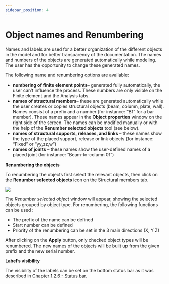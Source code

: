 ```yaml
---
sidebar_position: 4
---
```

# Object names and Renumbering


Names and labels are used for a better organization of the different objects in the model and for better transparency of the documentation. The names and numbers of the objects are generated automatically while modeling. The user has the opportunity to change these generated names.

<!-- /wp:paragraph -->

<!-- wp:paragraph -->

The following name and renumbering options are available:

<!-- /wp:paragraph -->

<!-- wp:list {"className":"is-style-arrow"} -->

- **numbering of finite element points**– generated fully automatically, the user can’t influence the process. These numbers are only visible on the Finite element and the Analysis tabs.
- **names of structural members**– these are generated automatically while the user creates or copies structural objects (beam, column, plate, wall). Names consist of a prefix and a number (for instance: “B1” for a bar member). These names appear in the **Object properties** window on the right side of the screen. The names can be modified manually or with the help of the **Renumber selected objects** tool (see below).
- **names of structural supports, releases, and links** – these names show the type of the placed support, release or link objects (for instance: “Fixed” or “yy,zz,w”)
- **names of joints** – these names show the user-defined names of a placed joint (for instance: “Beam-to-column 01”)

<!-- /wp:list -->

<!-- wp:paragraph -->

**Renumbering the objects**

<!-- /wp:paragraph -->

<!-- wp:paragraph -->

To renumbering the objects first select the relevant objects, then click on the **Renumber selected objects** icon on the Structural members tab.

<!-- /wp:paragraph -->

<!-- wp:image {"align":"center","id":7830,"width":737,"height":608,"sizeSlug":"full","linkDestination":"media"} -->

[![](https://consteelsoftware.com/wp-content/uploads/2021/04/4-5-renumberung.png)](./img/wp-content-uploads-2021-04-4-5-renumberung.png)

<!-- /wp:image -->

<!-- wp:paragraph -->

The _Renumber selected object_ window will appear, showing the selected objects grouped by object type. For renumbering, the following functions can be used :

<!-- /wp:paragraph -->

<!-- wp:list {"className":"is-style-arrow","editorskit":{"indent":60,"devices":false,"desktop":true,"tablet":true,"mobile":true,"loggedin":true,"loggedout":true,"acf_visibility":"","acf_field":"","acf_condition":"","acf_value":"","migrated":false,"unit_test":false}} -->

- The prefix of the name can be defined
- Start number can be defined
- Priority of the renumbering can be set in the 3 main directions (X, Y Z)

<!-- /wp:list -->

<!-- wp:paragraph -->

After clicking on the **Apply** button, only checked object types will be renumbered. The new names of the objects will be built up from the given prefix and the new serial number.

<!-- /wp:paragraph -->

<!-- wp:paragraph -->

**Label’s visibility**

<!-- /wp:paragraph -->

<!-- wp:paragraph -->

The visibility of the labels can be set on the bottom status bar as it was described in [Chapter 1.2.6 - Status bar](../1_0_general-description/1_2_the-main-window.md#status-bar).

<!-- /wp:paragraph -->
